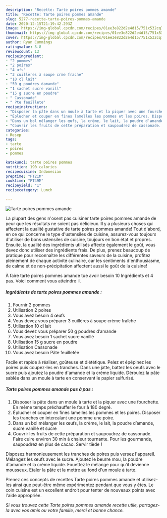 ```yaml
---
description: "Recette: Tarte poires pommes amande"
title: "Recette: Tarte poires pommes amande"
slug: 5277-recette-tarte-poires-pommes-amande
date: 2020-12-15T21:19:42.293Z
image: https://img-global.cpcdn.com/recipes/01ee3e822d2e4d15/751x532cq70/tarte-poires-pommes-amande-photo-principale-de-la-recette.jpg
thumbnail: https://img-global.cpcdn.com/recipes/01ee3e822d2e4d15/751x532cq70/tarte-poires-pommes-amande-photo-principale-de-la-recette.jpg
cover: https://img-global.cpcdn.com/recipes/01ee3e822d2e4d15/751x532cq70/tarte-poires-pommes-amande-photo-principale-de-la-recette.jpg
author: Ryan Cummings
ratingvalue: 3.8
reviewcount: 13
recipeingredient:
- "2 pommes"
- "2 poires"
- "4 ufs"
- "3 cuillères à soupe crme frache"
- "10 cl lait"
- "50 g poudres damande"
- "1 sachet sucre vanill"
- "15 g sucre en poudre"
- " Cassonade"
- " Pte feuillete"
recipeinstructions:
- "Disposer la pâte dans un moule à tarte et la piquer avec une fourchette. En même temps préchauffer le four à 180 degré."
- "Éplucher et couper en fines lamelles les pommes et les poires. Disposer les tranches en intercalant une pomme une poire."
- "Dans un bol mélanger les œufs, la crème, le lait, la poudre d’amande, sucre vanillé et sucre"
- "Couvrir les fruits de cette préparation et saupoudrez de cassonade. Faire cuire environ 30 min à chaleur tournante. Pour les gourmands, saupoudrez en plus de cacao. Servir tiède !"
categories:
- Resep
tags:
- tarte
- poires
- pommes

katakunci: tarte poires pommes 
nutrition: 190 calories
recipecuisine: Indonesian
preptime: "PT21M"
cooktime: "PT49M"
recipeyield: "1"
recipecategory: Lunch

---
```



![Tarte poires pommes amande](https://img-global.cpcdn.com/recipes/01ee3e822d2e4d15/751x532cq70/tarte-poires-pommes-amande-photo-principale-de-la-recette.jpg)

La plupart des gens n'osent pas cuisiner tarte poires pommes amande de peur que les résultats ne soient pas délicieux. Il y a plusieurs choses qui affectent la qualité gustative de tarte poires pommes amande! Tout d'abord, en ce qui concerne le type d'ustensiles de cuisine, assurez-vous toujours d'utiliser de bons ustensiles de cuisine, toujours en bon état et propres. Ensuite, la qualité des ingrédients utilisés affecte également le goût, vous devez donc utiliser des ingrédients frais. De plus, prenez beaucoup de pratique pour reconnaître les différentes saveurs de la cuisine, profitez pleinement de chaque activité culinaire, car les sentiments d'enthousiasme, de calme et de non-précipitation affectent aussi le goût de la cuisine!

<!--inarticleads1-->

À faire tarte poires pommes amande tue avoir besoin 10 Ingrédients et 4 pas. Voici comment vous atteindre il.

##### Ingrédients de tarte poires pommes amande :

1. Fournir 2 pommes
1. Utilisation 2 poires
1. Vous avez besoin 4 œufs
1. Vous devez vous préparer 3 cuillères à soupe crème fraîche
1. Utilisation 10 cl lait
1. Vous devez vous préparer 50 g poudres d’amande
1. Vous avez besoin 1 sachet sucre vanillé
1. Utilisation 15 g sucre en poudre
1. Utilisation  Cassonade
1. Vous avez besoin  Pâte feuilletée


Facile et rapide à réaliser, goûteuse et diététique. Pelez et épépinez les poires puis coupez-les en tranches. Dans une jatte, battez les oeufs avec le sucre puis ajoutez la poudre d&#39;amande et la crème liquide. Déroulez la pâte sablée dans un moule à tarte en conservant le papier sulfurisé. 

<!--inarticleads2-->

##### Tarte poires pommes amande pas à pas :

1. Disposer la pâte dans un moule à tarte et la piquer avec une fourchette. En même temps préchauffer le four à 180 degré.
1. Éplucher et couper en fines lamelles les pommes et les poires. Disposer les tranches en intercalant une pomme une poire.
1. Dans un bol mélanger les œufs, la crème, le lait, la poudre d’amande, sucre vanillé et sucre
1. Couvrir les fruits de cette préparation et saupoudrez de cassonade. Faire cuire environ 30 min à chaleur tournante. Pour les gourmands, saupoudrez en plus de cacao. Servir tiède !


Disposez harmonieusement les tranches de poires puis versez l&#39;appareil. Mélangez les œufs avec le sucre. Ajoutez le beurre mou, la poudre d&#39;amande et la crème liquide. Fouettez le mélange pour qu&#39;il devienne mousseux. Etaler la pâte et la mettre au fond d&#39;un moule à tarte. 

<!--inarticleads1-->

<p>
Prenez ces concepts de recettes Tarte poires pommes amande et utilisez-les ainsi que peut-être même expérimentez pendant que vous y êtes. Le coin cuisine est un excellent endroit pour tenter de nouveaux points avec l'aide appropriée.
</p>

<p>
<i>Si vous trouvez cette Tarte poires pommes amande recette utile, partagez-la avec vos amis ou votre famille, merci et bonne chance.</i>
</p>
